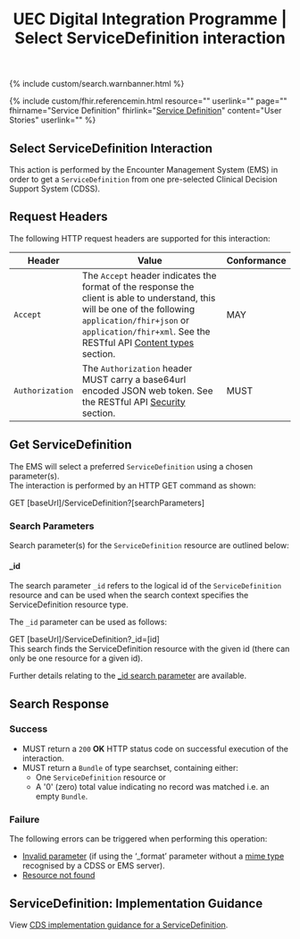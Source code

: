 ﻿---
title: UEC Digital Integration Programme | Select ServiceDefinition interaction
keywords: servicedefinition, rest,
tags: [rest,fhir,api]
sidebar: ctp_rest_sidebar
permalink: api_get_service_definition.html
summary: Select a ServiceDefinition interaction
---

{% include custom/search.warnbanner.html %}


{% include custom/fhir.referencemin.html  resource="" userlink="" page="" fhirname="Service Definition" fhirlink="[Service Definition](http://hl7.org/fhir/stu3/servicedefinition.html)" content="User Stories" userlink="" %}


## Select ServiceDefinition Interaction ##
This action is performed by the Encounter Management System (EMS) in order to get a `ServiceDefinition` from one pre-selected Clinical Decision Support System (CDSS).  

## Request Headers ##
The following HTTP request headers are supported for this interaction: 


| Header               | Value |Conformance |
|----------------------|-------|-------|
| `Accept`      | The `Accept` header indicates the format of the response the client is able to understand, this will be one of the following <code class="highlighter-rouge">application/fhir+json</code> or <code class="highlighter-rouge">application/fhir+xml</code>. See the RESTful API [Content types](api_general_guidance.html#content-types) section. | MAY |
| `Authorization`      | The `Authorization` header MUST carry a base64url encoded JSON web token. See the RESTful API [Security](api_security.html) section. | MUST |


## Get ServiceDefinition ##
The EMS will select a preferred `ServiceDefinition` using a chosen parameter(s).  
The interaction is performed by an HTTP GET command as shown:  

<div markdown="span" class="alert alert-success" role="alert">
GET [baseUrl]/ServiceDefinition?[searchParameters]</div>  

### Search Parameters ###
Search parameter(s) for the `ServiceDefinition` resource are outlined below: 

<!--
<table style="min-width:100%;width:100%">
<tr>
    <th style="width:15%;">Name</th>
    <th style="width:15%;">Type</th>
    <th style="width:30%;">Description</th>
    <th style="width:5%;">Conformance</th>
    <th style="width:35%;">Path</th>
</tr>

<tr>
    <td><code class="highlighter-rouge">_id</code></td>
    <td><code class="highlighter-rouge">token</code></td>
    <td>The logical id of the resource</td>
    <td>SHOULD</td>
    <td>ServiceDefinition.id</td>
</tr>
<tr>
    <td><code class="highlighter-rouge">url</code></td>
    <td><code class="highlighter-rouge">uri</code></td>
    <td>The uri that identifies the service definition</td>
    <td>MAY</td>
    <td>ServiceDefinition.url</td>
</tr>
<tr>
    <td><code class="highlighter-rouge">identifier</code></td>
    <td><code class="highlighter-rouge">token</code></td>
    <td>External identifier for the service definition</td>
    <td>MAY</td>
    <td>ServiceDefinition.identifier</td>
</tr>
<tr>
    <td><code class="highlighter-rouge">version</code></td>
    <td><code class="highlighter-rouge">token</code></td>
    <td>Business version of the service definition</td>
    <td>MAY</td>
    <td>ServiceDefinition.version</td>
</tr> 
<tr>
    <td><code class="highlighter-rouge">name</code></td>
    <td><code class="highlighter-rouge">string</code></td>
    <td>Computationally friendly name of the service definition</td>
    <td>MAY</td>
    <td>ServiceDefinition.name</td>
</tr>
<tr>
    <td><code class="highlighter-rouge">title</code></td>
    <td><code class="highlighter-rouge">string</code></td>
    <td>The human-friendly name of the service definition</td>
    <td>MAY</td>
    <td>ServiceDefinition.title</td>
</tr>
</table>-->

#### _id ####

The search parameter `_id` refers to the logical id of the `ServiceDefinition` resource and can be used when the search context specifies the ServiceDefinition resource type.  

The `_id` parameter can be used as follows:  

<div markdown="span" class="alert alert-success" role="alert">
GET [baseUrl]/ServiceDefinition?_id=[id]</div> 
This search finds the ServiceDefinition resource with the given id (there can only be one resource for a given id).   

Further details relating to the <a href="https://www.hl7.org/fhir/stu3/search.html#id">_id search parameter</a> are available.  

<!--More information required on potential searches and search parameter combinations from the CTP programme-->

<!--
Add explanatory diagram here? Would they want the list of possible responses and error codes?
-->




## Search Response ##

### Success ###

* MUST return a `200` **OK** HTTP status code on successful execution of the interaction.
* MUST return a `Bundle` of type searchset, containing either:
   - One `ServiceDefinition` resource or
   - A '0' (zero) total value indicating no record was matched i.e. an empty `Bundle`.  

### Failure ###
The following errors can be triggered when performing this operation:  

<!--More errors are likely to be needed once we are clear on which search parameters are defined-->
 
* [Invalid parameter](api_general_guidance.html#parameters) (if using the ‘_format’ parameter without a [mime type](api_general_guidance.html#content-types) recognised by a CDSS or EMS server). 
* [Resource not found](api_general_guidance.html#resource-not-found)


<!--
## Creation of parameters ##
Once the EMS has got the selected `ServiceDefinition`, the EMS users will input relevant data for the scenario which will create the initial parameters to be passed to the CDSS.  
The initial parameters will be the requestId and the patient.

### Parameters ###

#### IN Parameters ####

<table style="min-width:100%;width:100%">
<tr>
    <th style="width:25%;">Name</th>
    <th style="width:15%;">Cardinality</th>
    <th style="width:20%;">Type</th>
      <th style="width:40%;">Documentation</th>
</tr>

<tr>
    <td><code class="highlighter-rouge">requestId</code></td>
    <td><code class="highlighter-rouge">0..1</code></td>
    <td>id</td>
    <td>An optional client-provided identifier to track the request.</td>
</tr>
<tr>
    <td><code class="highlighter-rouge">patient</code></td>
    <td><code class="highlighter-rouge">0..1</code></td>
    <td>Reference(Patient)</td>
    <td>The patient in context, if any.</td>
</tr>
</table>
-->

<!-- Will there be any other parameters at this stage? -->

## ServiceDefinition: Implementation Guidance ##
View [CDS implementation guidance for a ServiceDefinition](api_service_definition.html).

<!--
## Example Scenario ##
Placeholder -->




